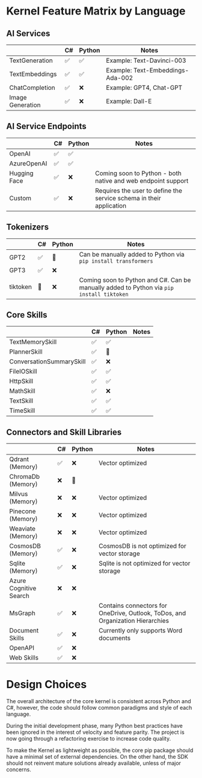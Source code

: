 # Kernel Feature Matrix by Language

## AI Services
| | C# | Python | Notes |
|---|---|---|---|                   
| TextGeneration                    | ✅ | ✅ | Example: Text-Davinci-003 |
| TextEmbeddings                    | ✅ | ✅ | Example: Text-Embeddings-Ada-002 |
| ChatCompletion                    | ✅ | ❌ | Example: GPT4, Chat-GPT |
| Image Generation                  | ✅ | ❌ | Example: Dall-E |

## AI Service Endpoints
| | C# | Python | Notes |
|---|---|---|---|                   
| OpenAI                            | ✅ | ✅ | |
| AzureOpenAI                       | ✅ | ✅ | |
| Hugging Face                      | ✅ | ❌ | Coming soon to Python - both native and web endpoint support | 
| Custom                            | ✅ | ❌ | Requires the user to define the service schema in their application |

## Tokenizers
| | C# | Python | Notes |
|---|---|---|---|         
| GPT2                              | ✅ | 🔄 | Can be manually added to Python via `pip install transformers` |
| GPT3                              | ✅ | ❌ | | 
| tiktoken                          | 🔄 | ❌ | Coming soon to Python and C#. Can be manually added to Python via `pip install tiktoken` |         

## Core Skills
| | C# | Python | Notes |
|---|---|---|---|                   
| TextMemorySkill                   | ✅ | ✅ | |
| PlannerSkill                      | ✅ | 🔄 | |
| ConversationSummarySkill          | ✅ | ❌ | | 
| FileIOSkill                       | ✅ | ✅ | |
| HttpSkill                         | ✅ | ✅ | |
| MathSkill                         | ✅ | ❌ | |
| TextSkill                         | ✅ | ✅ | |
| TimeSkill                         | ✅ | ✅ | |

## Connectors and Skill Libraries  
| | C# | Python | Notes |
|---|---|---|---|                   
| Qdrant (Memory)                   | ✅ | ❌ | Vector optimized | 
| ChromaDb (Memory)                 | ❌ | 🔄 | |
| Milvus (Memory)                   | ❌ | ❌ | Vector optimized |
| Pinecone (Memory)                 | ❌ | ❌ | Vector optimized |
| Weaviate (Memory)                 | ❌ | ❌ | Vector optimized |
| CosmosDB (Memory)                 | ✅ | ❌ | CosmosDB is not optimized for vector storage |
| Sqlite (Memory)                   | ✅ | ❌ | Sqlite is not optimized for vector storage |
| Azure Cognitive Search            | ❌ | ❌ | |
| MsGraph                           | ✅ | ❌ | Contains connectors for OneDrive, Outlook, ToDos, and Organization Hierarchies |
| Document Skills                   | ✅ | ❌ | Currently only supports Word documents |
| OpenAPI                           | ✅ | ❌ | |
| Web Skills                        | ✅ | ❌ | |

# Design Choices

The overall architecture of the core kernel is consistent across Python and C#,
however, the code should follow common paradigms and style of each language.

During the initial development phase, many Python best practices have been ignored
in the interest of velocity and feature parity. The project is now going through
a refactoring exercise to increase code quality.

To make the Kernel as lightweight as possible, the core pip package should have
a minimal set of external dependencies. On the other hand, the SDK should not
reinvent mature solutions already available, unless of major concerns.
